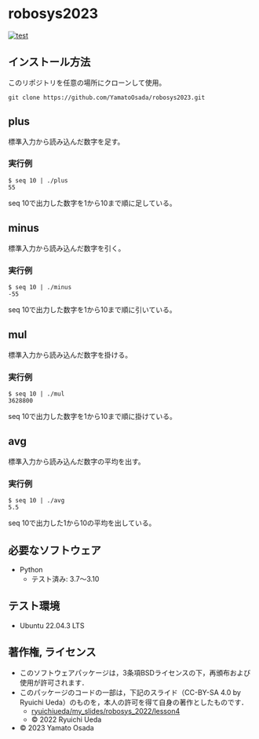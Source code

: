 # robosys2023
[![test](https://github.com/YamatoOsada/robosys2023/actions/workflows/test.yml/badge.svg)](https://github.com/YamatoOsada/robosys2023/actions/workflows/test.yml)

## インストール方法 
このリポジトリを任意の場所にクローンして使用。
```
git clone https://github.com/YamatoOsada/robosys2023.git
```

## plus
標準入力から読み込んだ数字を足す。
### 実行例
```
$ seq 10 | ./plus
55
```
seq 10で出力した数字を1から10まで順に足している。

## minus
標準入力から読み込んだ数字を引く。
### 実行例
```
$ seq 10 | ./minus
-55
```
seq 10で出力した数字を1から10まで順に引いている。

## mul
標準入力から読み込んだ数字を掛ける。
### 実行例
```
$ seq 10 | ./mul
3628800
```
seq 10で出力した数字を1から10まで順に掛けている。

## avg
標準入力から読み込んだ数字の平均を出す。
### 実行例
```
$ seq 10 | ./avg
5.5
```
seq 10で出力した1から10の平均を出している。 

## 必要なソフトウェア
* Python
  * テスト済み: 3.7〜3.10

## テスト環境
* Ubuntu 22.04.3 LTS

## 著作権, ライセンス
* このソフトウェアパッケージは，3条項BSDライセンスの下，再頒布および使用が許可されます．
* このパッケージのコードの一部は，下記のスライド（CC-BY-SA 4.0 by Ryuichi Ueda）のものを，本人の許可を得て自身の著作としたものです．
     * [ryuichiueda/my_slides/robosys_2022/lesson4](https://github.com/ryuichiueda/my_slides/blob/master/robosys_2022/lesson4.md)
     * © 2022 Ryuichi Ueda
* © 2023 Yamato Osada
